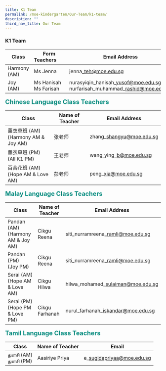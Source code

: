 ```yaml
---
title: K1 Team
permalink: /moe-kindergarten/Our-Team/k1-team/
description: ""
third_nav_title: Our Team
---
```

### **K1 Team**

| Class | Form Teachers&#160;&#160;&#160;&#160;&#160;&#160; | Email Address
| -------- | -------- | -------- |
| Harmony (AM) | Ms Jenna | jenna\_teh@moe.edu.sg |
| Joy (AM) | Ms Hanisah<br>Ms Farisah |nurasyiqin\_hanisah\_yusof@moe.edu.sg<br>nurfarisah\_muhammad\_rashid@moe.edu.sg | 

<b style="color:#038C7F;font-size:20px">Chinese Language Class Teachers</b><br>

| Class | Name of Teacher | Email Address |
| -------- | -------- | -------- |
| 薰衣草班 (AM)<br>(Harmony AM & Joy AM) | 张老师 | zhang\_shangyu@moe.edu.sg |
| 薰衣草班 (PM)<br>(All K1 PM) | 王老师 | wang\_ying\_b@moe.edu.sg |
| 百合花班 (AM)<br>(Hope AM & Love AM) | 彭老师 | peng\_xia@moe.edu.sg |

<b style="color:#038C7F;font-size:20px">Malay Language Class Teachers</b><br>

| Class | Name of Teacher | Email Address |
| -------- | -------- | -------- |
| Pandan (AM)<br>(Harmony AM & Joy AM)|Cikgu Reena | siti\_nurramreena\_ramli@moe.edu.sg |
|Pandan (PM)<br>(Joy PM)|Cikgu Reena |siti\_nurramreena\_ramli@moe.edu.sg |
| Serai (AM) <br>(Hope AM & Love AM) | Cikgu Hilwa | hilwa\_mohamed\_sulaiman@moe.edu.sg |
| Serai (PM)<br>(Hope PM & Love PM)| Cikgu Farhanah | nurul\_farhanah\_iskandar@moe.edu.sg |

<b style="color:#038C7F;font-size:20px">Tamil Language Class Teachers</b><br>

Class | Name of Teacher | Email |
| -------- | -------- | -------- |
துளசி (AM)<br>துளசி (PM)| Aasiriye Priya | e\_sugidapriyaa@moe.edu.sg     |